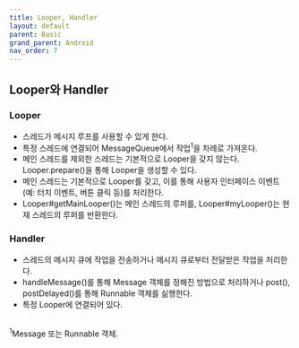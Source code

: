 ```yaml
---
title: Looper, Handler
layout: default
parent: Basic
grand_parent: Android
nav_order: 7
---
```


## Looper와 Handler
### Looper
- 스레드가 메시지 루프를 사용할 수 있게 한다.<br/>
- 특정 스레드에 연결되어 MessageQueue에서 작업<sup>1</sup>을 차례로 가져온다.
- 메인 스레드를 제외한 스레드는 기본적으로 Looper을 갖지 않는다. Looper.prepare()을 통해 Looper을 생성할 수 있다.<br/>
- 메인 스레드는 기본적으로 Looper를 갖고, 이를 통해 사용자 인터페이스 이벤트(예: 터치 이벤트, 버튼 클릭 등)를 처리한다.<br/>
- Looper#getMainLooper()는 메인 스레드의 루퍼를, Looper#myLooper()는 현재 스레드의 루퍼를 반환한다.<br/>

### Handler
- 스레드의 메시지 큐에 작업을 전송하거나 메시지 큐로부터 전달받은 작업을 처리한다.<br/>
- handleMessage()를 통해 Message 객체를 정해진 방법으로 처리하거나 post(), postDelayed()를 통해 Runnable 객체를 싦행한다.<br/>
- 특정 Looper에 연결되어 있다.<br/><br/>

<sup>1</sup>Message 또는 Runnable 객체.<br/>
